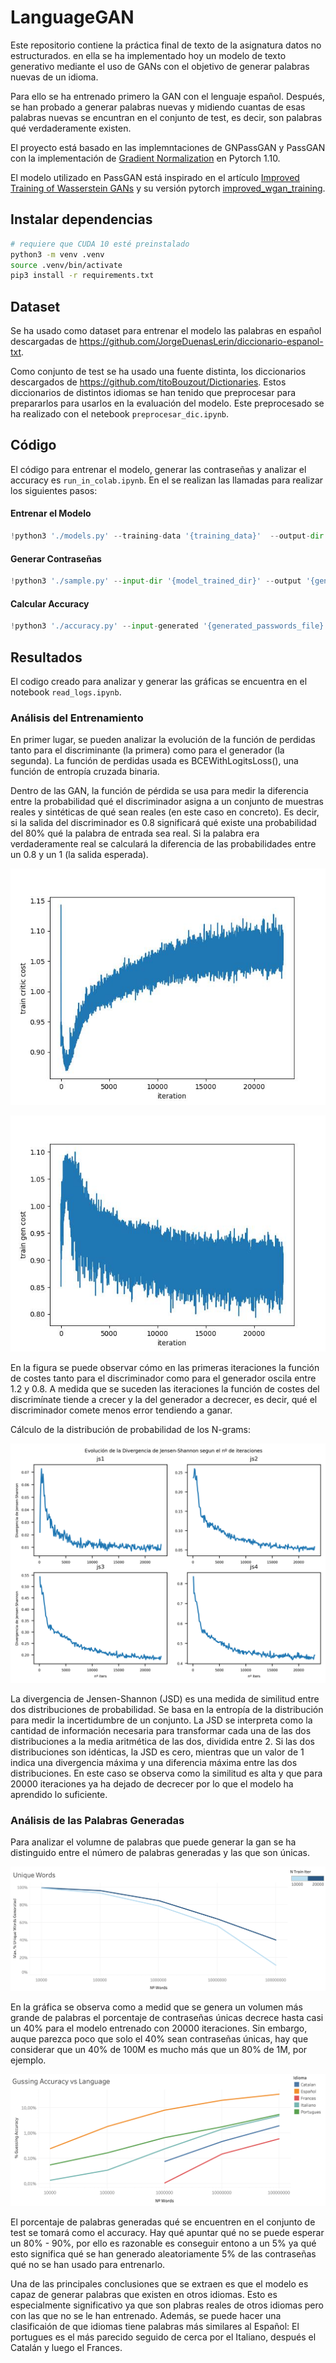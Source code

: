 # LanguageGAN

Este repositorio contiene la práctica final de texto de la asignatura datos no estructurados. en ella se ha implementado hoy un modelo de texto generativo mediante el uso de GANs con el objetivo de generar palabras nuevas de un idioma. 

Para ello se ha entrenado primero la GAN con el lenguaje español. Después, se han probado a generar palabras nuevas y midiendo cuantas de esas palabras nuevas se encuntran en el conjunto de test, es decir, son palabras qué verdaderamente existen.

El proyecto está basado en las implemntaciones de GNPassGAN y PassGAN con la implementación de [Gradient Normalization](https://github.com/basiclab/GNGAN-PyTorch) en Pytorch 1.10.

El modelo utilizado en PassGAN está inspirado en el artículo [Improved Training of Wasserstein GANs](https://arxiv.org/abs/1704.00028) y su versión pytorch [improved_wgan_training](https://github.com/caogang/wgan-gp).

## Instalar dependencias

```bash
# requiere que CUDA 10 esté preinstalado
python3 -m venv .venv 
source .venv/bin/activate  
pip3 install -r requirements.txt
```

## Dataset

Se ha usado como dataset para entrenar el modelo las palabras en español descargadas de https://github.com/JorgeDuenasLerin/diccionario-espanol-txt.

Como conjunto de test se ha usado una fuente distinta, los diccionarios descargados de https://github.com/titoBouzout/Dictionaries. Estos diccionarios de distintos idiomas se han tenido que preprocesar para prepararlos para usarlos en la evaluación del modelo. Este preprocesado se ha realizado con el netebook `preprocesar_dic.ipynb`.


## Código

El código para entrenar el modelo, generar las contraseñas y analizar el accuracy es `run_in_colab.ipynb`. En el se realizan las llamadas para realizar los siguientes pasos:

#### Entrenar el Modelo

```python
!python3 './models.py' --training-data '{training_data}'  --output-dir '{output_dir}' --iters '{n_iters}'`
```

#### Generar Contraseñas

```python
!python3 './sample.py' --input-dir '{model_trained_dir}' --output '{generated_passwords}' --num-samples '{n_passwords}' --training-iters '{n_trained_iters}'
```

#### Calcular Accuracy

```python
!python3 './accuracy.py' --input-generated '{generated_passwords_file}' --input-test '{training_file_path}' --n-passwords-vec {n_passwords_vec}
```


## Resultados

El codigo creado para analizar y generar las gráficas se encuentra en el notebook `read_logs.ipynb`.


### Análisis del Entrenamiento

En primer lugar, se pueden analizar la evolución de la función de perdidas tanto para el discriminante (la primera) como para el generador (la segunda). La función de perdidas usada es BCEWithLogitsLoss(), una función de entropía cruzada binaria. 

Dentro de las GAN, la función de pérdida se usa para medir la diferencia entre la probabilidad qué el discriminador asigna  a un conjunto de muestras reales y sintéticas de qué sean reales (en este caso en concreto). Es decir, si la salida del discriminador es 0.8 significará qué existe una probabilidad del 80% qué la palabra de entrada sea real. Si la palabra era verdaderamente real se calculará la diferencia de las probabilidades entre un 0.8 y un 1 (la salida esperada).

![train_critic_cost](./img/train_critic_cost.jpg)


![train_gen_cost](./img/train_gen_cost.jpg)

En la figura se puede observar cómo en las primeras iteraciones la función de costes tanto para el discriminador como para el generador oscila entre 1.2 y 0.8. A medida que se suceden las iteraciones la función de costes del discrimínate tiende a crecer y la del generador a decrecer, es decir, qué el discriminador comete menos error tendiendo a ganar.

Cálculo de la distribución de probabilidad de los N-grams:

![js_complet](./img/js_complet.png)

La divergencia de Jensen-Shannon (JSD) es una medida de similitud entre dos distribuciones de probabilidad. Se basa en la entropía de la distribución para medir la incertidumbre de un conjunto. La JSD se interpreta como la cantidad de información necesaria para transformar cada una de las dos distribuciones a la media aritmética de las dos, dividida entre 2. Si las dos distribuciones son idénticas, la JSD es cero, mientras que un valor de 1 indica una divergencia máxima y una diferencia máxima entre las dos distribuciones. En este caso se observa como la similitud es alta y que para 20000 iteraciones ya ha dejado de decrecer por lo que el modelo ha aprendido lo suficiente.



### Análisis de las Palabras Generadas

Para analizar el volumne de palabras que puede generar la gan se ha distinguido entre el número de palabras generadas y las que son únicas.

![Unique Words Generated](./img/Unique_Words_Generated.png)

En la gráfica se observa como a medid que se genera un volumen más grande de palabras el porcentaje de contraseñas únicas decrece hasta casi un 40% para el modelo entrenado con 20000 iteraciones. Sin embargo, auque parezca poco que solo el 40% sean contraseñas únicas, hay que considerar que un 40% de 100M es mucho más que un 80% de 1M, por ejemplo.


![Guessing Accuracy Logaritmic](./img/guessing_accuracy_logaritmic.png)

El porcentaje de palabras generadas qué se encuentren en el conjunto de test se tomará como el accuracy. Hay qué apuntar qué no se puede esperar un 80% - 90%, por ello es razonable es conseguir entono a un 5% ya qué esto significa qué se han generado aleatoriamente 5% de las contraseñas qué no se han usado para entrenarlo.

Una de las principales conclusiones que se extraen es que el modelo es capaz de generar palabras que existen en otros idiomas. Esto es especialmente significativo ya que son plabras reales de otros idiomas pero con las que no se le han entrenado. Además, se puede hacer una clasificaión de que idiomas tiene palabras más similares al Español: El portugues es el más parecido seguido de cerca por el Italiano, después el Catalán y luego el Frances.
